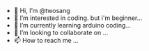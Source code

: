 - 👋 Hi, I’m @twosang
- 👀 I’m interested in coding. but i'm beginner...
- 🌱 I’m currently learning arduino coding...
- 💞️ I’m looking to collaborate on ...
- 📫 How to reach me ...

<!---
twosang/twosang is a ✨ special ✨ repository because its `README.md` (this file) appears on your GitHub profile.
You can click the Preview link to take a look at your changes.
--->
